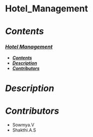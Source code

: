 # Hotel_Management 

# _Contents_

###  [**_Hotel Management_**](#hotel-management)
  - [**_Contents_**](#contents)
  - [**_Description_**](#description)
  - [**_Contributors_**](#contributors)
 
# _Description_


# _Contributors_

- Sowmya.V
- Shakthi.A.S





